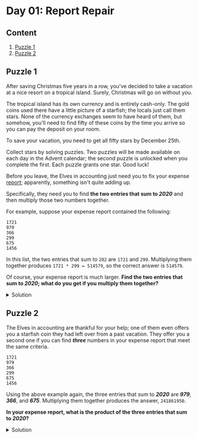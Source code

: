 # Day 01: Report Repair
## Content
1. [Puzzle 1](#puzzle1)
2. [Puzzle 2](#puzzle2)
<a name="puzzle1"></a>
## Puzzle 1
After saving Christmas five years in a row, you've decided to take a vacation at a nice resort on a tropical island. Surely, Christmas will go on without you.

The tropical island has its own currency and is entirely cash-only. The gold coins used there have a little picture of a starfish; the locals just call them stars. None of the currency exchanges seem to have heard of them, but somehow, you'll need to find fifty of these coins by the time you arrive so you can pay the deposit on your room.

To save your vacation, you need to get all fifty stars by December 25th.

Collect stars by solving puzzles. Two puzzles will be made available on each day in the Advent calendar; the second puzzle is unlocked when you complete the first. Each puzzle grants one star. Good luck!

Before you leave, the Elves in accounting just need you to fix your expense [report](https://raw.githubusercontent.com/joanrodriguezhe/adventofcode2020/main/day01/input.txt); apparently, something isn't quite adding up.

Specifically, they need you to find **the two entries that sum to _2020_** and then multiply those two numbers together.

For example, suppose your expense report contained the following:


```
1721
979
366
299
675
1456
```

In this list, the two entries that sum to ```202``` are ```1721``` and ```299```. Multiplying them together produces ```1721 * 299 = 514579```, so the correct answer is ```514579```.

Of course, your expense report is much larger. **Find the two entries that sum to _2020_; what do you get if you multiply them together?**

<Details>
<Summary>Solution</Summary>

Your puzzle answer was ```955584```.

</Details>

<a name="puzzle2"></a>
## Puzzle 2
The Elves in accounting are thankful for your help; one of them even offers you a starfish coin they had left over from a past vacation. They offer you a second one if you can find **_three_** numbers in your expense report that meet the same criteria.

```
1721
979
366
299
675
1456
```

Using the above example again, the three entries that sum to **_2020_** are **_979_**, **_366_**, and **_675_**. Multiplying them together produces the answer, ```241861950```.

**In your expense report, what is the product of the three entries that sum to _2020_?**

<Details>
<Summary>Solution</Summary>

Your puzzle answer was ```287503934```.

</Details>

